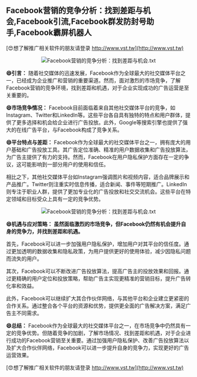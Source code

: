 ## **Facebook营销的竞争分析：找到差距与机会,Facebook引流,Facebook群发防封号助手,Facebook霸屏机器人**

[😍想了解推广相关软件的朋友请登录 http://www.vst.tw](http://www.vst.tw)

 <center><img src="https://vst.tw/MP4/tuiguang/png/7.png" alt="Facebook营销的竞争分析：找到差距与机会.txt"></center>

**😄引言：**
随着社交媒体的迅速发展，Facebook作为全球最大的社交媒体平台之一，已经成为企业推广和营销的重要渠道。然而，面对激烈的市场竞争，了解Facebook营销的竞争环境，找到差距和机遇，对于企业实现成功的广告运营是至关重要的。

**😄市场竞争情况：**
Facebook目前面临着来自其他社交媒体平台的竞争，如Instagram、Twitter和LinkedIn等。这些平台各自具有独特的特点和用户群体，提供了更多选择和机会给企业进行广告投放。此外，Google等搜索引擎也提供了强大的在线广告平台，与Facebook构成了竞争关系。

**😄平台特点与差距：**
Facebook作为全球最大的社交媒体平台之一，拥有庞大的用户基础和广告投放工具。其广告定位准确、精准的用户数据收集和广告投放算法，为广告主提供了有力的支持。然而，Facebook在用户隐私保护方面存在一定的争议，这可能影响到一部分用户的使用和信任。

相比之下，其他社交媒体平台如Instagram强调图片和视频内容，适合品牌展示和产品推广。Twitter则注重实时信息传播，适合新闻、事件等短期推广。LinkedIn则专注于职业人群，提供了更加专业化的广告投放和社交交流机会。这些平台在特定领域和目标受众上具有一定的竞争优势。

 <center><img src="https://vst.tw/MP4/tuiguang/png/2.png" alt="Facebook营销的竞争分析：找到差距与机会.txt"></center>

**😄机遇与应对策略： 虽然面临激烈的市场竞争，但Facebook仍然有机会提升自身的竞争力，并找到差距和机遇。**

首先，Facebook可以进一步加强用户隐私保护，增加用户对其平台的信任度。通过更加透明的数据收集和隐私政策，为用户提供更好的使用体验，减少因隐私问题而流失的用户。

其次，Facebook可以不断改进广告投放算法，提高广告主的投放效果和回报。通过更精确的用户定位和投放策略，帮助广告主实现更精准的营销目标，提升广告转化率和效益。

此外，Facebook可以继续扩大其合作伙伴网络，与其他平台和企业建立更紧密的合作关系。通过整合各个平台的资源和优势，提供更全面的广告解决方案，满足广告主不同需求。

**😄总结：**
Facebook作为全球最大的社交媒体平台之一，在市场竞争中仍然具有一定的竞争优势。但随着竞争的加剧，了解市场情况、找到差距和机遇，对于企业进行成功的Facebook营销至关重要。通过加强用户隐私保护、改善广告投放算法以及扩大合作伙伴网络，Facebook可以进一步提升自身的竞争力，实现更好的广告运营效果。

[😍想了解推广相关软件的朋友请登录 http://www.vst.tw](http://www.vst.tw)



